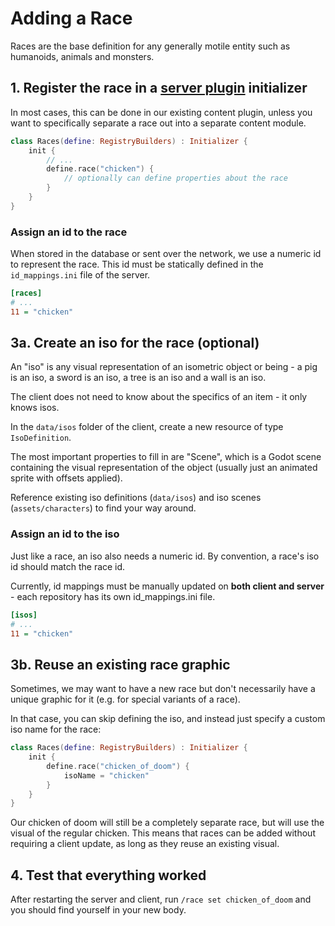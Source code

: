 # Adding a Race

Races are the base definition for any generally motile entity such as humanoids, animals and monsters.

## 1. Register the race in a [server plugin](server-plugins.md) initializer

In most cases, this can be done in our existing content plugin, unless you want to specifically separate a race out into a separate content module.

```kotlin
class Races(define: RegistryBuilders) : Initializer {
    init {
        // ...
        define.race("chicken") {
            // optionally can define properties about the race
        }
    }
}
```

### Assign an id to the race

When stored in the database or sent over the network, we use a numeric id to represent the race. This id must be statically defined in the `id_mappings.ini` file of the server.

```ini
[races]
# ...
11 = "chicken"
```

## 3a. Create an iso for the race (optional)

An "iso" is any visual representation of an isometric object or being - a pig is an iso, a sword is an iso, a tree is an iso and a wall is an iso.

The client does not need to know about the specifics of an item - it only knows isos.

In the `data/isos` folder of the client, create a new resource of type `IsoDefinition`.

The most important properties to fill in are "Scene", which is a Godot scene containing the visual representation of the object (usually just an animated sprite with offsets applied).

Reference existing iso definitions (`data/isos`) and iso scenes (`assets/characters`) to find your way around.

### Assign an id to the iso

Just like a race, an iso also needs a numeric id. By convention, a race's iso id should match the race id.

Currently, id mappings must be manually updated on **both client and server** - each repository has its own id_mappings.ini file.

```ini
[isos]
# ...
11 = "chicken"
```

## 3b. Reuse an existing race graphic

Sometimes, we may want to have a new race but don't necessarily have a unique graphic for it (e.g. for special variants of a race).

In that case, you can skip defining the iso, and instead just specify a custom iso name for the race:

```kotlin
class Races(define: RegistryBuilders) : Initializer {
    init {
        define.race("chicken_of_doom") {
            isoName = "chicken"
        }
    }
}
```

Our chicken of doom will still be a completely separate race, but will use the visual of the regular chicken. This means that races can be added without requiring a client update, as long as they reuse an existing visual.

## 4. Test that everything worked

After restarting the server and client, run `/race set chicken_of_doom` and you should find yourself in your new body.
